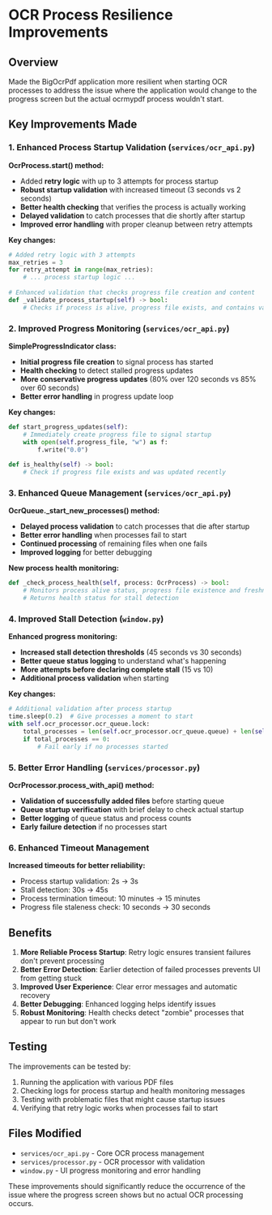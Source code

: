 # OCR Process Resilience Improvements

## Overview
Made the BigOcrPdf application more resilient when starting OCR processes to address the issue where the application would change to the progress screen but the actual ocrmypdf process wouldn't start.

## Key Improvements Made

### 1. Enhanced Process Startup Validation (`services/ocr_api.py`)

**OcrProcess.start() method:**
- Added **retry logic** with up to 3 attempts for process startup
- **Robust startup validation** with increased timeout (3 seconds vs 2 seconds)  
- **Better health checking** that verifies the process is actually working
- **Delayed validation** to catch processes that die shortly after startup
- **Improved error handling** with proper cleanup between retry attempts

**Key changes:**
```python
# Added retry logic with 3 attempts
max_retries = 3
for retry_attempt in range(max_retries):
    # ... process startup logic ...
    
# Enhanced validation that checks progress file creation and content
def _validate_process_startup(self) -> bool:
    # Checks if process is alive, progress file exists, and contains valid data
```

### 2. Improved Progress Monitoring (`services/ocr_api.py`)

**SimpleProgressIndicator class:**
- **Initial progress file creation** to signal process has started
- **Health checking** to detect stalled progress updates
- **More conservative progress updates** (80% over 120 seconds vs 85% over 60 seconds)
- **Better error handling** in progress update loop

**Key changes:**
```python
def start_progress_updates(self):
    # Immediately create progress file to signal startup
    with open(self.progress_file, "w") as f:
        f.write("0.0")
    
def is_healthy(self) -> bool:
    # Check if progress file exists and was updated recently
```

### 3. Enhanced Queue Management (`services/ocr_api.py`)

**OcrQueue._start_new_processes() method:**
- **Delayed process validation** to catch processes that die after startup
- **Better error handling** when processes fail to start
- **Continued processing** of remaining files when one fails
- **Improved logging** for better debugging

**New process health monitoring:**
```python
def _check_process_health(self, process: OcrProcess) -> bool:
    # Monitors process alive status, progress file existence and freshness
    # Returns health status for stall detection
```

### 4. Improved Stall Detection (`window.py`)

**Enhanced progress monitoring:**
- **Increased stall detection thresholds** (45 seconds vs 30 seconds)
- **Better queue status logging** to understand what's happening
- **More attempts before declaring complete stall** (15 vs 10)
- **Additional process validation** when starting

**Key changes:**
```python
# Additional validation after process startup
time.sleep(0.2)  # Give processes a moment to start
with self.ocr_processor.ocr_queue.lock:
    total_processes = len(self.ocr_processor.ocr_queue.queue) + len(self.ocr_processor.ocr_queue.running)
    if total_processes == 0:
        # Fail early if no processes started
```

### 5. Better Error Handling (`services/processor.py`)

**OcrProcessor.process_with_api() method:**  
- **Validation of successfully added files** before starting queue
- **Queue startup verification** with brief delay to check actual startup
- **Better logging** of queue status and process counts
- **Early failure detection** if no processes start

### 6. Enhanced Timeout Management

**Increased timeouts for better reliability:**
- Process startup validation: 2s → 3s
- Stall detection: 30s → 45s  
- Process termination timeout: 10 minutes → 15 minutes
- Progress file staleness check: 10 seconds → 30 seconds

## Benefits

1. **More Reliable Process Startup**: Retry logic ensures transient failures don't prevent processing
2. **Better Error Detection**: Earlier detection of failed processes prevents UI from getting stuck
3. **Improved User Experience**: Clear error messages and automatic recovery
4. **Better Debugging**: Enhanced logging helps identify issues
5. **Robust Monitoring**: Health checks detect "zombie" processes that appear to run but don't work

## Testing

The improvements can be tested by:
1. Running the application with various PDF files
2. Checking logs for process startup and health monitoring messages
3. Testing with problematic files that might cause startup issues
4. Verifying that retry logic works when processes fail to start

## Files Modified

- `services/ocr_api.py` - Core OCR process management
- `services/processor.py` - OCR processor with validation
- `window.py` - UI progress monitoring and error handling

These improvements should significantly reduce the occurrence of the issue where the progress screen shows but no actual OCR processing occurs.
